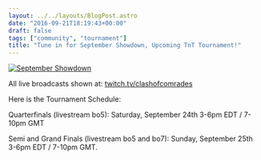 ```yaml
---
layout: ../../layouts/BlogPost.astro
date: "2016-09-21T18:19:43+00:00"
draft: false
tags: ["community", "tournament"]
title: "Tune in for September Showdown, Upcoming TnT Tournament!"
---
```


[![September Showdown](http://i.imgur.com/6Fj8pR2.png "September Showdown")](http://i.imgur.com/6Fj8pR2.png)

All live broadcasts shown at: [twitch.tv/clashofcomrades](http://twitch.tv/clashofcomrades)

Here is the Tournament Schedule:

Quarterfinals (livestream bo5):
Saturday, September 24th 3-6pm EDT / 7-10pm GMT

Semi and Grand Finals (livestream bo5 and bo7):
Sunday, September 25th 3-6pm EDT / 7-10pm GMT.
